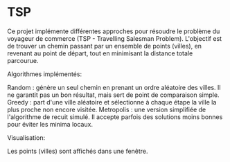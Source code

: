 # TSP

Ce projet implémente différentes approches pour résoudre le problème du voyageur de commerce (TSP - Travelling Salesman Problem). L'objectif est de trouver un chemin passant par un ensemble de points (villes), en revenant au point de départ, tout en minimisant la distance totale parcourue.

Algorithmes implémentés:

Random : génère un seul chemin en prenant un ordre aléatoire des villes. Il ne garantit pas un bon résultat, mais sert de point de comparaison simple.
Greedy : part d'une ville aléatoire et sélectionne à chaque étape la ville la plus proche non encore visitée.
Metropolis : une version simplifiée de l'algorithme de recuit simulé. Il accepte parfois des solutions moins bonnes pour éviter les minima locaux.

Visualisation:

Les points (villes) sont affichés dans une fenêtre.